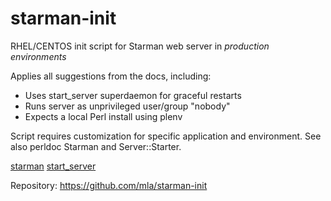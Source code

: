 starman-init
============

RHEL/CENTOS init script for Starman web server in *production environments*

Applies all suggestions from the docs, including:
- Uses start_server superdaemon for graceful restarts
- Runs server as unprivileged user/group "nobody"
- Expects a local Perl install using plenv

Script requires customization for specific application and environment.
See also perldoc Starman and Server::Starter.

  [starman](http://search.cpan.org/dist/Starman/script/starman)
  [start_server](http://search.cpan.org/dist/Server-Starter/start_server)

Repository:
https://github.com/mla/starman-init
